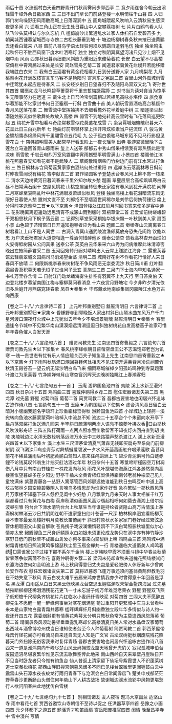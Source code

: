 <!-- { "loadSidebar": true } -->
雨后十首 水涨孤村白天垂四野青开门秋雨霁闲步郭西亭
二 竟夕雨连舍今朝云出溪轻雷千嶂外余日数家西
三 三日不出门草长门前路登楼一水明倚柱千山暮
四 人归郭门树鸟噪野田风雨散高城上日落深涧中
五 画角城隈起风吹响入云清秋易生感深夜更多闻
六 遥看三角山正在云生处日暮山中人空攀荔枝树
七 片片白鸥鸟看人队队飞沙头莫相认与尔久忘机
八 槛倚崩沙出篱通乱水过家人休扫石自爱碧苔多
九 朝闻城西锺暮望城西寺寺傍二古松长藤垂到地
十 塘边杨柳树春条秋未摧已送黄鹂去还看白鹭来
八哥 窗前八哥鸟学语太轻狂何须以鹦鹉自遣羽毛伤
独坐 独坐鸣虫起秋怀已不胜西风窗下度木叶洒寒灯
独立 独立对秋阴冥冥望河渚只见沙上烟不见烟中雨
风雨 西郊秋日暮雨细更风斜应为重阳近来催菊着花
长安 白云望不尽高楼空倚栏中霄鸿鴈过来处是长安
简赵雪舟乞菊二首 闻道君家菊黄花烂熳开若能移赠我端胜白衣来
二 我有白玉酒君有黄金花相看九日到分送野人家
九月桃梨花 九月桃梨树花开满故枝寄言车马客不是艳阳时
寄刘东之宪副二首 百里山河外孤城雨雪中迁莺犹未起应是待春风
二 长安经岁别日日望春归不及随阳鸟双双又北飞
寄孙世其四首 騕褭如龙马长鸣碧草萋莫将千里志蹔悔蹶霜蹄
二 对书当为读对食当为饱平生无限事努力在远道
三 戴生北上日吾吟宝剑篇相过若相见高咏亦堪传
四 旅食京华暮那能不忆家封书何日至塞鴈一行斜
白雪曲十首 美人朝玩雪置酒临高台秪疑仲春月风送落花来
二 舞雪流中堂挥袖拂不去细看檐外花半着庭中树
三 暗逐梁尘起潜随烛影流似怜歌舞处故故入高楼
四 弱雪不到地宛转高云里时有飞花落风巡更吹起
五 梅花开雪中相看斗奇绝常教雪似花莫遣花成雪
六 袅袅罥城烟皑皑积暮天六花呈此日三白兆新年
七 艳曲灯前啭轻杯掌上挥开帘炫积素当户挹流辉
八 骏马黄金镳胡鹰赤绵绦风抟千里翮雪点五花毛
九 公子孤白裘驰马城东陌不见马行影但见雪花白
十 帘帏照明雪美人起常早行看玉阶上一夜长瑶草
出寺 春游翠微里晚下白莲台立马遥回首青山暮雨来
玺上人送茶 郁郁云中秀山僧采相馈我有毒热肠此是清凉味
雨雪歌 千岩云电烈万室风霆翻中宵雨撼壁平明雪满山
小景四首 楼阁倚江滨桃花照暮春安知看花者不是武陵人
二 草阁散晴烟柴门竹树边门前有江水常过打鱼船
三 煦日枫林赤含风菊蕊黄家家白酒热何处过重阳
四 远岸冻云落高林寒日斜前村昨夜雪闻说有梅花
寄李献吉二首 君作梁园客予登楚水台春风河上柳不寄一枝来
二 渭水天边树黄河日暮流春来千里外知尔故乡愁
题画 翠璧层层合高松飒飒寒白云昼不扫常满石阑干
空屋见桃花 山桃空屋里转徙未还家独有春风到犹开满院花
闻蝉 二月寒蝉至哀鸣乱叶中林花满眼发萧飒似秋风
登楼 独坐高楼上看花泪暗流东风无限好日暮使人愁
邀刘文直不至 刘郎招不至嗜酒世间稀尔是刘伶后何妨荷锺归
席上分得时字送豫斋二首★以下京集☆ 泽国登楼处江舡见月时回书寄来使多是客中诗
二 花影晚离离迢遥动远思清宵不成寐山雨到牕时
双梧草堂二首 君爱堂前树嵯峨碧干双相思秋月下枫子落云窗
二 记得别草堂采采桐始华银床飘一叶秋到美人家
扇面小景 山色碧于苔晴窗日日开遥知抱琴者应为看山来
题画二首 缈缈春山云离离春江树君看江上山不是人间世
二 古洞入青冥山通武陵渡渔郎莫放舟恐失花间路
饮鲍以忠 万户夹垂杨君家大道傍相逢一尊酒何惜醉他乡
谢泰公馈杏 馈我高林杏开函烂如火安得秪树园从公问真果
送泰公茶 英英白云华采采六山秀为问病维摩此味清凉否
晚出左掖简薛君采二首 玉河回宛转丹阙对嶙峋出入云霄上蹉跎江海身
二 露重芙蓉馆云轻翡翠城文园病司马消渴望金茎
清明二首 城南好花树不作看花行恰好人来日春风不放晴
二 何限新桃李春来树树花不争风雨恶无柰委泥沙
秋日简川甫 红叶翻霜昼青苔积暮天若无桓子过谁问子云玄
荅施生二首 二泉门下士海内早知名通家一书札万里各含情
二 日射江门动龙蟠海雾生排空有羽翼不上九天行
至日荅良伯 天边登北楼岁暮望南国江梅与塞柳莫问春消息
十六夜赏月野塘宅 今夕非昨夕清光依旧多后庭开月燕窈窕转春歌
凤县★秦集☆ 毕郢藏龙地南岐集凤冈嘉陵江水色万古向西康

【卷之二十八/ 六言律诗二首 】 
上元叶邦重别墅归 
盩厔清明日
六言律诗二首
上元叶邦重别墅归★家集☆
昏锺野寺到郭晚饭人家出村斜日山颠水曲东风万户千门星河渡口深夜灯火城中上元犹似去年今夕不堪烟景销魂 
盩厔清明日★秦集☆
客里遥逢令节城中不见繁华南山漠漠烟远清渭迢迢日斜独树桃花自发高楼燕子谁家可惜年年春色催人白发天涯 

【卷之二十八/ 六言绝句六首 】
赠贾司教先生 
江南思四首寄曹毅之
六言绝句六首
赠贾司教先生★以下家集☆
春风桃李绛帐朝日苜蓿空盘王公不志温饱郑老岂为饥寒 一贱一贵世态有忧有乐人情应鳣关西夫子知鱼濠上先生
江南思四首寄曹毅之★以下京集☆
灯下雨鸣秋舫浦口潮回暮锺何处相思不见江南开遍芙蓉月冷荒祠苦竹秋清玉殿苍苔一望云帆无际沙明白鸟飞来 细雨寒城催棹夕阳孤屿鸣钟到寺莫题蕉叶渡江为采芙蓉 竹净娟婵带月山寒杳窅沉晖天边晚树独眺江上春潮客归 

【卷之二十八/ 七言绝句五十一首 】
玉庵 
游黔国鱼池四首
夷陵 
溪上水新至漫兴四首
秋日杂兴十五首
鸡鸣曲三首
喜戴仲鹖得乡荐二首
慰任宏器诸友失第二首 
黑龙潭
过先墓
野屋 
对菊四首
葡萄二首 
简贾司教二首 
吾郡古要害地也闲居兴怀追咏古迹作诗八首
七言绝句五十一首
玉庵★为黔国赋以下使集☆
虚合清风竟日留白云暗对小牕幽我题名字琅玕上珍重霜标柰得秋
游黔国鱼池四首 小岸城边上轻舸一溪宛转向鱼池水藤蒙蒙荷叶暗棹入中流总不知
池边二十五亭台个个朱窗向水开亭下扁舟荡双桨打鱼送酒几回来 半竿斜日疏蒲明两岸人语鳬不惊菱叶拂衣香&#62730;□由举秋风吹浪彩舟轻 
三阵五阵打荷雨一点两点照水萤笙歌留客不知夜灯火回舟直到刧
夷陵
夷陵城边江水浑无数轻帆落远津万水云中三峡路猿声愁杀渡江人
溪上水新至漫兴四首★以下家集☆
溪上水生三尺深茅堂清夏气萧森无钱即买扁舟至系向门前柳树阴 双飞鸂涑□鸟恋青莎对舞蜻蜓爱碧波一夕水风开菡蓞画舡齐唱采莲歌 
菡蓞风前花不稀菖蒲雨后叶初肥黄鹂白鹭知人意来往鸬鹚洲上飞 碧沙青泥俱可怜白鲢赤鲤不论钱莫叹邻翁生计拙买舡沽酒过年年
秋日杂兴十五首
寒螀啼断槿园空万树凋伤八月中只有南山苍桂在一株花发向秋风 雨花风叶摠堪怜海燕江鸿各渺然莫向高楼空怅望暮蝉多在夕阳边 
野亭千橘未全黄青杮红梨俱待霜南邻老翁种橡栗己见儿童牧满床 紫蔓青藤各一丛野人篱落管西风郊扉远绝谁能到秋日虫鸣豆叶中道上高坟古郁林夕园空锁碧藤阴人言啼鸟多情思却为谁家作好音
急杵繁砧一郡秋西风落月万家楼不知塞下征人怨但见闺中少妇愁 八月飘零九月来天时人事太相催千红万紫都看过只有黄花与白梅 
荻岸秋清似画图风高沙鴈起相呼何如莫去潇湘上借尔烟波昼引雏 钓台台下浉水清钓台台上秋草生当年谁是持纶者贤隐山高万古情溪上茅斋枫树林渚云沙日共阴阴连朝不遣家童扫红叶苍苔一尺深
柏林枫岸迥宜看杨柳芙蓉不柰寒最爱高楼好明月莫教长笛倚阑干 斜日村原秋水多家家门巷好经过繁弦急管休相聒田父山妻自解歌 
苍鳬携子戏波澜懒惰轻鸥不下汉白鹭照影秋塘里似尔心情亦太安 鱍鱍鲤鱼三尺身纤鳞照水白如银未须更论成龙势只在溪中亦有神竹静沙寒野日低门前秋草不成蹊山禽汝亦何多事来向棠梨树上啼
鸡鸣曲三首
鸡鸣城中满树霜青楼旭日照流黄鸣筝锦瑟秋尘里玉鴈金蝉共一行 青楼遥临大道衢美人鸡鸣着绣&#62730;□需谁家公子过楼下那不系尔千金驹 
楼上罗帏映早霞不须重斗镜中华春兰秋菊皆零落争似菖蒲不作花
喜戴仲鹖得乡荐二首
梁园未苑却宜秋夹道槐花照绮楼试问东瀛海边住何如金明池上游 
马上秋风得意归丈夫岂是爱轻肥傍人休讶新年少曾向长安作布衣
慰任宏器诸友失第二首
莫将迟暮怨飞蓬万事还须问塞翁黄鹄但教毛羽在不妨失意下秋风 青云白发太难平去鴈来鸿亦世情我亦少时曾得意十年回首是浮名
黑龙潭
白雨遥从白日来黑云低映黑龙台空思玉鲤临渊叹未掣金鳌跨海回
过先墓 
愁摧断柳柳还稀泪洒残花花更飞一寸未忘游子线万年难觅老莱衣
野屋
野屋双飞燕子低短檐千尺柳条齐桃花片片红临水小麦纤纤青映泥
对菊四首
三闾大夫不愿醉五柳先生不愿醒一醒一醉缘何事坐对寒花烟满庭 
菊过重阳开更繁城中车马未曾看种来本是山家物白露青霜共暮寒 槛畔辉辉纤月斜幽香独立殿年华多情似与诗人约一夜还开四五花 
露委烟斜更有情黄花紫萼太分明只教秋色常为主莫遣西风怨落英
葡萄二首
晴阑袅袅风须动暑架垂垂露乳寒却忆高楼清夏日美人常对水晶盘汉家葡萄出西域斗酒曾博凉州戍当日谁知使者劳至今人种葡萄树
简贾司教二首
郭西茅屋带峰峦竹径花阑亦可看骑马自来还自去无人知是广文官 古坛双树挺秋烟废院残花照暮天门外扫除无俗客我来时复伴青毡
吾郡古要害地也闲居兴怀追咏古迹作诗八首
西来一道是淮鸿南向千峰尽楚山风云尚拥蛟龙窟天地曾开虎豹关 
寂寂孤城申伯台废园遗沼尽堪哀繁华惟见东流去歌舞空传此地来 南山西岭自天来翠壁丹崖映日开不见当时卧龙者只今惟有钓鱼台 
仙人昔返上清家留下仙坛号紫霞世人不识蓬莱树道士空餐松栢花
郡西山畔旧禅宫朝暮风烟多不同已见楼台翠微里更闻锺鼓白云中 震雷山头石潭水夜夜蛟龙行雨归青春下与沧溟会白日常闻霹雳飞 
楚关申戌郁茫茫野草春沙更断肠山头僧住何年砦山下人耕古战场 故谢城边溪水流郢中风物更堪愁行人欲问阳春曲此地犹传白雪楼

【卷之二十九/ 七言绝句九十七首 】
别相饯诸友
友人夜宿 
题冯大京画兰 
适坚山寺 
雨中看花七首 
贾西谷邀饮山寺朝信不至诗以促之
任洪器草亭四首
岳豫之小画四首
元夕怀都下之游五首
题潘秀才吹笛画扇 
寄岳阳庞推官四首 
闺情 
晚至昌平寺中 
雪中漫兴 
写情 
